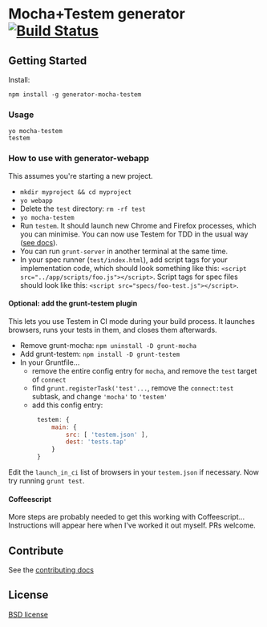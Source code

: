 # Mocha+Testem generator [![Build Status](https://secure.travis-ci.org/callumlocke/generator-mocha-testem.png?branch=master)](http://travis-ci.org/callumlocke/generator-mocha-testem)


## Getting Started

Install:

    npm install -g generator-mocha-testem

### Usage

    yo mocha-testem
    testem

### How to use with generator-webapp

This assumes you're starting a new project.

* `mkdir myproject && cd myproject`
* `yo webapp`
* Delete the `test` directory: `rm -rf test`
* `yo mocha-testem`
* Run `testem`. It should launch new Chrome and Firefox processes, which you can minimise. You can now use Testem for TDD in the usual way ([see docs](https://github.com/sideroad/grunt-testem)).
* You can run `grunt-server` in another terminal at the same time.
* In your spec runner (`test/index.html`), add script tags for your implementation code, which should look something like this: `<script src="../app/scripts/foo.js"></script>`. Script tags for spec files should look like this: `<script src="specs/foo-test.js"></script>`.

#### Optional: add the grunt-testem plugin

This lets you use Testem in CI mode during your build process. It launches browsers, runs your tests in them, and closes them afterwards.

* Remove grunt-mocha: `npm uninstall -D grunt-mocha`
* Add grunt-testem: `npm install -D grunt-testem`
* In your Gruntfile...
  * remove the entire config entry for `mocha`, and remove the `test` target of `connect`
  * find `grunt.registerTask('test'...`, remove the `connect:test` subtask, and change `'mocha'` to `'testem'`
  * add this config entry:

```javascript
        testem: {
            main: {
                src: [ 'testem.json' ],
                dest: 'tests.tap'
            }
        }
```

Edit the `launch_in_ci` list of browsers in your `testem.json` if necessary. Now try running `grunt test`.

#### Coffeescript

More steps are probably needed to get this working with Coffeescript... Instructions will appear here when I've worked it out myself. PRs welcome.


## Contribute

See the [contributing docs](https://github.com/yeoman/yeoman/blob/master/contributing.md)


## License

[BSD license](http://opensource.org/licenses/bsd-license.php)
